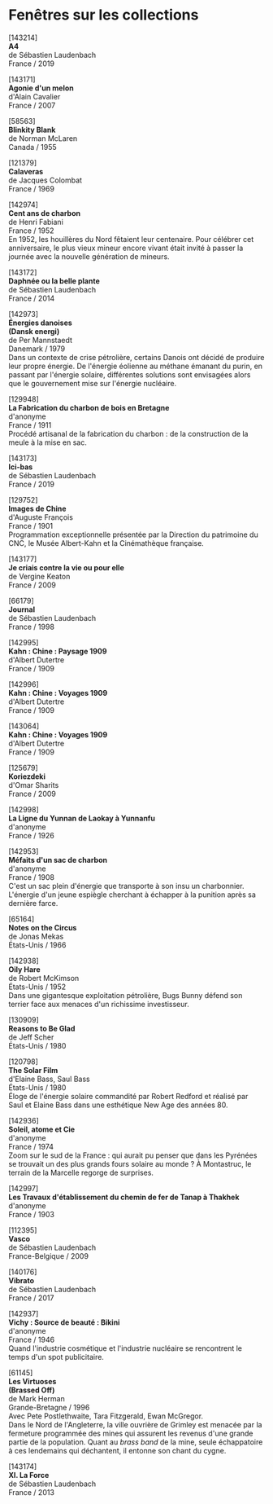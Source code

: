 # Fenêtres sur les collections

[143214]  
**A4**  
de Sébastien Laudenbach  
France / 2019

[143171]  
**Agonie d'un melon**  
d'Alain Cavalier  
France / 2007

[58563]  
**Blinkity Blank**  
de Norman McLaren  
Canada / 1955

[121379]  
**Calaveras**  
de Jacques Colombat  
France / 1969

[142974]  
**Cent ans de charbon**  
de Henri Fabiani  
France / 1952  
En 1952, les houillères du Nord fêtaient leur centenaire. Pour célébrer cet anniversaire, le plus vieux mineur encore vivant était invité à passer la journée avec la nouvelle génération de mineurs.

[143172]  
**Daphnée ou la belle plante**  
de Sébastien Laudenbach  
France / 2014

[142973]  
**Énergies danoises**  
**(Dansk energi)**  
de Per Mannstaedt  
Danemark / 1979  
Dans un contexte de crise pétrolière, certains Danois ont décidé de produire leur propre énergie. De l'énergie éolienne au méthane émanant du purin, en passant par l'énergie solaire, différentes solutions sont envisagées alors que le gouvernement mise sur l'énergie nucléaire.

[129948]  
**La Fabrication du charbon de bois en Bretagne**  
d'anonyme  
France / 1911  
Procédé artisanal de la fabrication du charbon : de la construction de la meule à la mise en sac.

[143173]  
**Ici-bas**  
de Sébastien Laudenbach  
France / 2019

[129752]  
**Images de Chine**  
d'Auguste François  
France / 1901  
Programmation exceptionnelle présentée par la Direction du patrimoine du CNC, le Musée Albert-Kahn et la Cinémathèque française.

[143177]  
**Je criais contre la vie ou pour elle**  
de Vergine Keaton  
France / 2009

[66179]  
**Journal**  
de Sébastien Laudenbach  
France / 1998

[142995]  
**Kahn : Chine : Paysage 1909**  
d'Albert Dutertre  
France / 1909

[142996]  
**Kahn : Chine : Voyages 1909**  
d'Albert Dutertre  
France / 1909

[143064]  
**Kahn : Chine : Voyages 1909**  
d'Albert Dutertre  
France / 1909

[125679]  
**Koriezdeki**  
d'Omar Sharits  
France / 2009

[142998]  
**La Ligne du Yunnan de Laokay à Yunnanfu**  
d'anonyme  
France / 1926

[142953]  
**Méfaits d'un sac de charbon**  
d'anonyme  
France / 1908  
C'est un sac plein d'énergie que transporte à son insu un charbonnier. L'énergie d'un jeune espiègle cherchant à échapper à la punition après sa dernière farce.

[65164]  
**Notes on the Circus**  
de Jonas Mekas  
États-Unis / 1966

[142938]  
**Oily Hare**  
de Robert McKimson  
États-Unis / 1952  
Dans une gigantesque exploitation pétrolière, Bugs Bunny défend son terrier face aux menaces d'un richissime investisseur.

[130909]  
**Reasons to Be Glad**  
de Jeff Scher  
États-Unis / 1980

[120798]  
**The Solar Film**  
d'Elaine Bass, Saul Bass  
États-Unis / 1980  
Éloge de l'énergie solaire commandité par Robert Redford et réalisé par Saul et Elaine Bass dans une esthétique New Age des années 80.

[142936]  
**Soleil, atome et Cie**  
d'anonyme  
France / 1974  
Zoom sur le sud de la France : qui aurait pu penser que dans les Pyrénées se trouvait un des plus grands fours solaire au monde ? À Montastruc, le terrain de la Marcelle regorge de surprises.

[142997]  
**Les Travaux d'établissement du chemin de fer de Tanap à Thakhek**  
d'anonyme  
France / 1903

[112395]  
**Vasco**  
de Sébastien Laudenbach  
France-Belgique / 2009

[140176]  
**Vibrato**  
de Sébastien Laudenbach  
France / 2017

[142937]  
**Vichy : Source de beauté : Bikini**  
d'anonyme  
France / 1946  
Quand l'industrie cosmétique et l'industrie nucléaire se rencontrent le temps d'un spot publicitaire.

[61145]  
**Les Virtuoses**  
**(Brassed Off)**  
de Mark Herman  
Grande-Bretagne / 1996  
Avec Pete Postlethwaite, Tara Fitzgerald, Ewan McGregor.  
Dans le Nord de l'Angleterre, la ville ouvrière de Grimley est menacée par la fermeture programmée des mines qui assurent les revenus d'une grande partie de la population. Quant au _brass band_ de la mine, seule échappatoire à ces lendemains qui déchantent, il entonne son chant du cygne.

[143174]  
**XI. La Force**  
de Sébastien Laudenbach  
France / 2013

